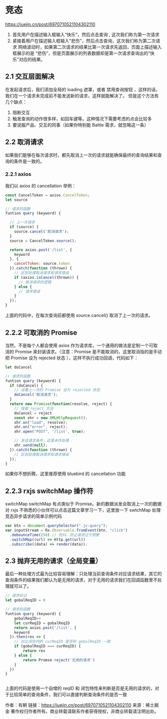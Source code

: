 # 竞态

https://juejin.cn/post/6970710521104302110

1. 首先用户在描述输入框输入“快乐”，然后点击查询 , 这次我们称为第一次请求
2. 紧接着用户在描述输入框输入“悲伤”，然后点击查询，这次我们称为第二次请求
   网络波动时，如果第二次请求的结果比第一次请求先返回，页面上描述输入框展示的是 “悲伤”，但是页面展示的列表数据却是第一次请求查询出的“快乐”对应的结果。

## 2.1 交互层面解决

在发起请求后，我们添加全局的 loading 遮罩，或者 禁用查询按钮 ，这样的话，我们在一个请求未完成前不能发送新的请求，这样就能解决了。
但是这个方法有几个缺点：

1. 阻断交互
2. 触发查询的动作很多样，如回车键等。这种情况下需要考虑的点会比较多
3. 要说服产品、交互的同事（如果你特别能 Battle 需求，就忽略这一条）

## 2.2 取消请求

如果我们能够在每次请求时，都先取消上一次的请求就能确保最终的查询结果和查询的条件是一致的。

### 2.2.1 axios

我们以 axios 的 cancellation 举例：

```js
const CancelToken = axios.CancelToken;
let source

// 请求的函数
funtion query (keyword) {

  // 上一次请求
  if (source) {
    source.cancel('取消请求');
  }
  source = CancelToken.source();

  return axios.post('/list', {
    keyword
  }, {
    cancelToken: source.token
  }).catch(function (thrown) {
    // 区别处理取消请求和请求错误
    if (axios.isCancel(thrown)) {
      // 取消请求的逻辑
    } else {
      // 请求错误
    }
  });
}
```

上面的代码中，在每次查询前都使用 source.cancel() 取消了上一次的请求。

## 2.2.2 可取消的 Promise

当然，不是每个人都会使用 axios 作为请求库，一个通用的做法是定制一个可取消的 Promise 来封装请求。（注意：Promise 是不能取消的，这里取消指的是手动把 Promise 设为 rejected 状态
），这样不执行成功回调，代码如下：

```js
let doCancel

// 请求的函数
funtion query (keyword) {
  if (doCancel) {
    // 设置上一次的 Promise 设为 rejected 状态
    doCancel('取消请求');
  }
  return new Promise(function(resolve, reject) {
    // 挂载 reject 方法
    doCancel = reject
    const xhr = new XMLHttpRequest();
    xhr.on("load", resolve);
    xhr.on("error", reject);
    xhr.open("POST", '/list', true);

    // 发送请求条件，这里未作处理
    xhr.send(null);
  }).catch(function (thrown) {
    // 区别处理取消请求和请求错误
  });
}

```

如果你不想折腾，这里推荐使用 bluebird 的 cancellation 功能

## 2.2.3 rxjs switchMap 操作符

switchMap
switchMap 有点类似于 Promise。新的数据派发会取消上一次的数据
对 rxjs 不熟悉的小伙伴可以点击这篇文章学习一下，这里放一下 swtchMap 处理竞态异步请求的简单示例代码

```js
var btn = document.querySelector(".js-query");
var inputStream = Rx.Observable.fromEvent(btn, "click")
  .debounceTime(250) // 防抖，防止请求过于频繁
  .switchMap((url) => Http.get(url))
  .subscribe((data) => render(data));
```

## 2.3 抛弃无用的请求（全局变量）

最后一种处理方式最为比较容易理解：只处理当前查询条件对应请求结果，其它的查询条件的结果我们都认为是无用的请求，对于无用的请求我们在回调函数里不处理就可以了。

```js
// 请求标记
let gobalReqID = 0

// 请求的函数
funtion query (keyword) {
    gobalReqID++
    let curReqID = gobalReqID
    return axios.post('/list', {
    keyword
  }).then(res => {
    // 对比闭包内的 curReqID 是否和 gobalReqID 一致
    if (gobalReqID === curReqID) {
        return res
    } else {
        return Promse.reject('无用的请求')
    }
  })
}



```

上面的代码是使用一个自增的 reqID 和 闭包特性来判断是否是无用的请求的，对于比较简单的查询条件，我们可以直接判断查询条件的是否一致

作者：有朝
链接：https://juejin.cn/post/6970710521104302110
来源：稀土掘金
著作权归作者所有。商业转载请联系作者获得授权，非商业转载请注明出处。
